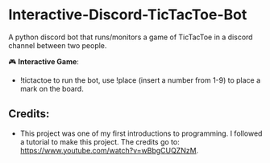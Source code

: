 # Interactive-Discord-TicTacToe-Bot
A python discord bot that runs/monitors a game of TicTacToe in a discord channel between two people.


🎮 **Interactive Game**: 
- !tictactoe to run the bot, use !place (insert a number from 1-9) to place a mark on the board. 

## Credits:
- This project was one of my first introductions to programming. I followed a tutorial to make this project. The credits go to: https://www.youtube.com/watch?v=wBbgCUQZNzM.
